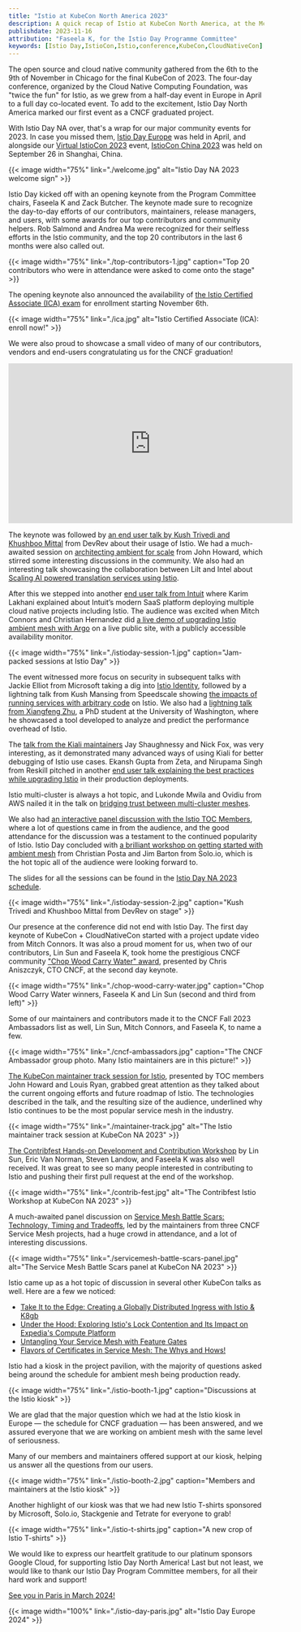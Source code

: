 ```yaml
---
title: "Istio at KubeCon North America 2023"
description: A quick recap of Istio at KubeCon North America, at the McCormick Place in Chicago.
publishdate: 2023-11-16
attribution: "Faseela K, for the Istio Day Programme Committee"
keywords: [Istio Day,IstioCon,Istio,conference,KubeCon,CloudNativeCon]
---
```


The open source and cloud native community gathered from the 6th to the 9th of November in Chicago for the final KubeCon of 2023. The four-day conference, organized by the Cloud Native Computing Foundation, was "twice the fun" for Istio, as we grew from a half-day event in Europe in April to a full day co-located event. To add to the excitement, Istio Day North America marked our first event as a CNCF graduated project.

With Istio Day NA over, that's a wrap for our major community events for 2023. In case you missed them, [Istio Day Europe](/blog/2023/istio-at-kubecon-eu/) was held in April, and alongside our [Virtual IstioCon 2023](https://events.istio.io/) event, [IstioCon China 2023](/blog/2023/istiocon-china/) was held on September 26 in Shanghai, China.

{{< image width="75%"
    link="./welcome.jpg"
    alt="Istio Day NA 2023 welcome sign"
    >}}

Istio Day kicked off with an opening keynote from the Program Committee chairs, Faseela K and Zack Butcher. The keynote made sure to recognize the day-to-day efforts of our contributors, maintainers, release managers, and users, with some awards for our top contributors and community helpers. Rob Salmond and Andrea Ma were recognized for their selfless efforts in the Istio community, and the top 20 contributors in the last 6 months were also called out.

{{< image width="75%"
    link="./top-contributors-1.jpg"
    caption="Top 20 contributors who were in attendance were asked to come onto the stage"
    >}}

The opening keynote also announced the availability of [the Istio Certified Associate (ICA) exam](https://www.cncf.io/blog/2023/11/06/introducing-the-istio-certified-associate-ica-certification-for-microservices-management/) for enrollment starting November 6th.

{{< image width="75%"
    link="./ica.jpg"
    alt="Istio Certified Associate (ICA): enroll now!"
    >}}

We were also proud to showcase a small video of many of our contributors, vendors and end-users congratulating us for the CNCF graduation!

<div style="text-align: center;">
<iframe width="560" height="315" src="https://www.youtube.com/embed/c5baPkXZEMU" title="YouTube video player" frameborder="0" allow="accelerometer; autoplay; clipboard-write; encrypted-media; gyroscope; picture-in-picture" allowfullscreen></iframe>
</div>

The keynote was followed by [an end user talk by Kush Trivedi and Khushboo Mittal](https://www.youtube.com/watch?v=Uk0k8uhdyaA) from DevRev about their usage of Istio. We had a much-awaited session on [architecting ambient for scale](https://www.youtube.com/watch?v=S39yo6ZJ4iM) from John Howard, which stirred some interesting discussions in the community. We also had an interesting talk showcasing the collaboration between Lilt and Intel about [Scaling AI powered translation services using Istio](https://www.youtube.com/watch?v=jFJyLbHros0).

After this we stepped into another [end user talk from Intuit](https://www.youtube.com/watch?v=Xe38vEygOqk) where Karim Lakhani explained about Intuit’s modern SaaS platform deploying multiple cloud native projects including Istio. The audience was excited when Mitch Connors and Christian Hernandez did [a live demo of upgrading Istio ambient mesh with Argo](https://www.youtube.com/watch?v=o71PJAqy4P8) on a live public site, with a publicly accessible availability monitor.

{{< image width="75%"
    link="./istioday-session-1.jpg"
    caption="Jam-packed sessions at Istio Day"
    >}}

The event witnessed more focus on security in subsequent talks with Jackie Elliot from Microsoft taking a dig into [Istio Identity](https://www.youtube.com/watch?v=QjmUDNXyckQ), followed by a lightning talk from Kush Mansing from Speedscale showing [the impacts of running services with arbitrary code](https://www.youtube.com/watch?v=G6Y9JLnej0o) on Istio. We also had a [lightning talk from Xiangfeng Zhu](https://www.youtube.com/watch?v=lHUXvtSWdtQ), a PhD student at the University of Washington, where he showcased a tool developed to analyze and predict the performance overhead of Istio.

The [talk from the Kiali maintainers](https://www.youtube.com/watch?v=MX-Sym2EkGI) Jay Shaughnessy and Nick Fox, was very interesting, as it demonstrated many advanced ways of using Kiali for better debugging of Istio use cases. Ekansh Gupta from Zeta, and Nirupama Singh from Reskill pitched in another [end user talk explaining the best practices while upgrading Istio](https://www.youtube.com/watch?v=dl0sESwwm9c) in their production deployments.

Istio multi-cluster is always a hot topic, and Lukonde Mwila and Ovidiu from AWS nailed it in the talk on [bridging trust between multi-cluster meshes](https://www.youtube.com/watch?v=FIVmVIJlLVw).

We also had [an interactive panel discussion with the Istio TOC Members](https://www.youtube.com/watch?v=PEUiL2BPXds), where a lot of questions came in from the audience, and the good attendance for the discussion was a testament to the continued popularity of Istio. Istio Day concluded with [a brilliant workshop on getting started with ambient mesh](https://www.youtube.com/watch?v=SyjBSM-3dOY) from Christian Posta and Jim Barton from Solo.io, which is the hot topic all of the audience were looking forward to.

The slides for all the sessions can be found in the [Istio Day NA 2023 schedule](https://events.linuxfoundation.org/kubecon-cloudnativecon-north-america/co-located-events/istio-day/#thank-you-for-attending).

{{< image width="75%"
    link="./istioday-session-2.jpg"
    caption="Kush Trivedi and Khushboo Mittal from DevRev on stage"
    >}}

Our presence at the conference did not end with Istio Day. The first day keynote of KubeCon + CloudNativeCon started with a project update video from Mitch Connors. It was also a proud moment for us, when two of our contributors, Lin Sun and Faseela K, took home the prestigious CNCF community ["Chop Wood Carry Water" award](https://www.cncf.io/announcements/2023/11/08/cloud-native-computing-foundation-announces-2023-community-awards-winners/), presented by Chris Aniszczyk, CTO CNCF, at the second day keynote.

{{< image width="75%"
    link="./chop-wood-carry-water.jpg"
    caption="Chop Wood Carry Water winners, Faseela K and Lin Sun (second and third from left)"
    >}}

Some of our maintainers and contributors made it to the CNCF Fall 2023 Ambassadors list as well, Lin Sun, Mitch Connors, and Faseela K, to name a few.

{{< image width="75%"
    link="./cncf-ambassadors.jpg"
    caption="The CNCF Ambassador group photo. Many Istio maintainers are in this picture!"
    >}}

[The KubeCon maintainer track session for Istio](https://sched.co/1R2tA), presented by TOC members John Howard and Louis Ryan,  grabbed great attention as they talked about the current ongoing efforts and future roadmap of Istio. The technologies described in the talk, and the resulting size of the audience, underlined why Istio continues to be the most popular service mesh in the industry.

{{< image width="75%"
    link="./maintainer-track.jpg"
    alt="The Istio maintainer track session at KubeCon NA 2023"
    >}}

[The Contribfest Hands-on Development and Contribution Workshop](https://sched.co/1R2q7/) by Lin Sun, Eric Van Norman, Steven Landow, and Faseela K was also well received. It was great to see so many people interested in contributing to Istio and pushing their first pull request at the end of the workshop.

{{< image width="75%"
    link="./contrib-fest.jpg"
    alt="The Contribfest Istio Workshop at KubeCon NA 2023"
    >}}

A much-awaited panel discussion on [Service Mesh Battle Scars: Technology, Timing and Tradeoffs](https://sched.co/1R2ts), led by the maintainers from three CNCF Service Mesh projects, had a huge crowd in attendance, and a lot of interesting discussions.

{{< image width="75%"
    link="./servicemesh-battle-scars-panel.jpg"
    alt="The Service Mesh Battle Scars panel at KubeCon NA 2023"
    >}}

Istio came up as a hot topic of discussion in several other KubeCon talks as well. Here are a few we noticed:

* [Take It to the Edge: Creating a Globally Distributed Ingress with Istio & K8gb](https://sched.co/1R2o5/)
* [Under the Hood: Exploring Istio's Lock Contention and Its Impact on Expedia's Compute Platform](https://sched.co/1R2uV)
* [Untangling Your Service Mesh with Feature Gates](https://sched.co/1R2v6)
* [Flavors of Certificates in Service Mesh: The Whys and Hows!](https://sched.co/1R2wC)

Istio had a kiosk in the project pavilion, with the majority of questions asked being around the schedule for ambient mesh being production ready.

{{< image width="75%"
    link="./istio-booth-1.jpg"
    caption="Discussions at the Istio kiosk"
    >}}

We are glad that the major question which we had at the Istio kiosk in Europe — the schedule for CNCF graduation — has been answered, and we assured everyone that we are working on ambient mesh with the same level of seriousness.

Many of our members and maintainers offered support at our kiosk, helping us answer all the questions from our users.

{{< image width="75%"
    link="./istio-booth-2.jpg"
    caption="Members and maintainers at the Istio kiosk"
    >}}

Another highlight of our kiosk was that we had new Istio T-shirts sponsored by Microsoft, Solo.io, Stackgenie and Tetrate for everyone to grab!

{{< image width="75%"
    link="./istio-t-shirts.jpg"
    caption="A new crop of Istio T-shirts"
    >}}

We would like to express our heartfelt gratitude to our platinum sponsors Google Cloud, for supporting Istio Day North America! Last but not least, we would like to thank our Istio Day Program Committee members, for all their hard work and support!

[See you in Paris in March 2024!](https://events.linuxfoundation.org/kubecon-cloudnativecon-europe/co-located-events/istio-day/)

{{< image width="100%"
    link="./istio-day-paris.jpg"
    alt="Istio Day Europe 2024"
    >}}
